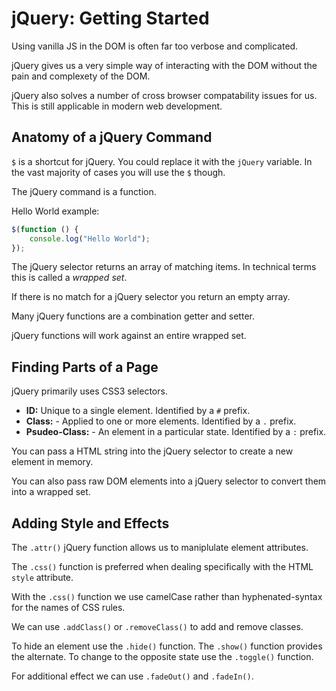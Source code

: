 # jQuery: Getting Started

Using vanilla JS in the DOM is often far too verbose and complicated.

jQuery gives us a very simple way of interacting with the DOM without
the pain and complexety of the DOM.

jQuery also solves a number of cross browser compatability issues for us.
This is still applicable in modern web development.

## Anatomy of a jQuery Command

`$` is a shortcut for jQuery. You could replace it with the `jQuery` variable.
In the vast majority of cases you will use the `$` though.

The jQuery command is a function.

Hello World example:

```javascript
$(function () {
    console.log("Hello World");
});
```

The jQuery selector returns an array of matching items.
In technical terms this is called a _wrapped set_.

If there is no match for a jQuery selector you return an empty array.

Many jQuery functions are a combination getter and setter.

jQuery functions will work against an entire wrapped set.

## Finding Parts of a Page

jQuery primarily uses CSS3 selectors.

- **ID:** Unique to a single element. Identified by a `#` prefix.
- **Class:** - Applied to one or more elements. Identified by a `.` prefix.
- **Psudeo-Class:** - An element in a particular state. Identified by a `:` prefix.

You can pass a HTML string into the jQuery selector to create a new
element in memory.

You can also pass raw DOM elements into a jQuery selector to convert
them into a wrapped set.

## Adding Style and Effects

The `.attr()` jQuery function allows us to maniplulate element attributes.

The `.css()` function is preferred when dealing specifically with the
HTML `style` attribute.

With the `.css()` function we use camelCase rather than hyphenated-syntax
for the names of CSS rules.

We can use `.addClass()` or `.removeClass()` to add and remove classes.

To hide an element use the `.hide()` function. The `.show()` function
provides the alternate. To change to the opposite state use the
`.toggle()` function.

For additional effect we can use `.fadeOut()` and `.fadeIn()`.

